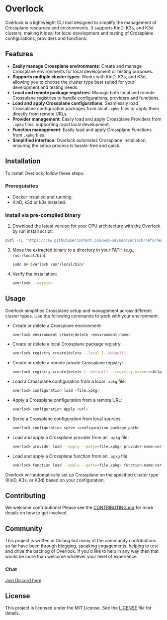 # Overlock

Overlock is a lightweight CLI tool designed to simplify the management of Crossplane resources and environments. It supports KinD, K3s, and K3d clusters, making it ideal for local development and testing of Crossplane configurations, providers and functions.

## Features

- **Easily manage Crossplane environments**: Create and manage Crossplane environments for local development or testing purposes.
- **Supports multiple cluster types**: Works with KinD, K3s, and K3d, allowing you to choose the cluster type best suited for your development and testing needs.
- **Local and remote package registries**: Manage both local and remote Crossplane registries to handle configurations, providers and functions.
- **Load and apply Crossplane configurations**: Seamlessly load Crossplane configuration packages from local `.xpkg` files or apply them directly from remote URLs.
- **Provider management**: Easily load and apply Crossplane Providers from `.xpkg` files, supporting rapid local development.
- **Function management**: Easily load and apply Crossplane Functions from `.xpkg` files.
- **Simplified interface**: Overlock automates Crossplane installation, ensuring the setup process is hassle-free and quick.

## Installation

To install Overlock, follow these steps:

### Prerequisites

- Docker installed and running.
- KinD, k3d or k3s installed.

### Install via pre-compiled binary

1. Download the latest version for your CPU architecture with the Overlock by run install script:

  ```bash
  curl -sL "https://raw.githubusercontent.com/web-seven/overlock/refs/heads/main/scripts/install.sh" | sh
  ```

3. Move the extracted binary to a directory in your PATH (e.g., `/usr/local/bin`):

   ```bash
   sudo mv overlock /usr/local/bin/
   ```

4. Verify the installation:

   ```bash
   overlock --version
   ```

## Usage

Overlock simplifies Crossplane setup and management across different cluster types. Use the following commands to work with your environment:

- Create or delete a Crossplane environment:

  ```bash
  overlock environment create|delete <environment-name>
  ```

- Create or delete a local Crossplane package registry:

  ```bash
  overlock registry create|delete --local [--default]
  ```

- Create or delete a remote private Crossplane registry:

  ```bash
  overlock registry create|delete [--default] --registry-server=<httpsurl> --username=<string> --password=<string> --email=<string>
  ```

- Load a Crossplane configuration from a local `.xpkg` file:

  ```bash
  overlock configuration load <file.xpkg>
  ```

- Apply a Crossplane configuration from a remote URL:

  ```bash
  overlock configuration apply <url>
  ```

- Serve a Crossplane configuration from local sources:

  ```bash
  overlock configuration serve <configuration_package_path>
  ```

- Load and apply a Crossplane provider from an `.xpkg` file:

  ```bash
  overlock provider load --apply --path=<file.xpkg> provider-name:version
  ```

- Load and apply a Crossplane function from an `.xpkg` file:

  ```bash
  overlock function load --apply --path=<file.xpkg> function-name:version
  ```

Overlock will automatically set up Crossplane on the specified cluster type (KinD, K3s, or K3d) based on your configuration.

## Contributing

We welcome contributions! Please see the [CONTRIBUTING.md](CONTRIBUTING.md) for more details on how to get involved.

## Community

This project is written in Golang but many of the community contributions so far have been through blogging, speaking engagements, helping to test and drive the backlog of Overlock. If you'd like to help in any way then that would be more than welcome whatever your level of experience.

### Chat

[Join Discord here](https://discord.gg/rWdY2y57)

## License

This project is licensed under the MIT License. See the [LICENSE](LICENSE) file for details.

